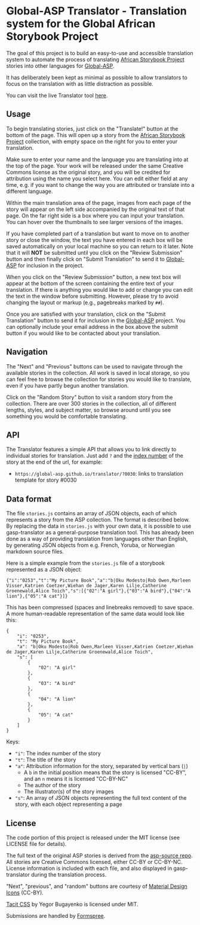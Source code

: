 # Global-ASP Translator - Translation system for the Global African Storybook Project

The goal of this project is to build an easy-to-use and accessible translation system to automate the process of translating [African Storybook Project](http://africanstorybook.org/) stories into other languages for [Global-ASP](https://global-asp.github.io).

It has deliberately been kept as minimal as possible to allow translators to focus on the translation with as little distraction as possible.

You can visit the live Translator tool [here](https://global-asp.github.io/translator).

## Usage

To begin translating stories, just click on the "Translate!" button at the bottom of the page. This will open up a story from the [African Storybook Project](http://africanstorybook.org/) collection, with empty space on the right for you to enter your translation.

Make sure to enter your name and the language you are translating into at the top of the page. Your work will be released under the same Creative Commons license as the original story, and you will be credited for attribution using the name you select here. You can edit either field at any time, e.g. if you want to change the way you are attributed or translate into a different language.

Within the main translation area of the page, images from each page of the story will appear on the left side accompanied by the original text of that page. On the far right side is a box where you can input your translation. You can hover over the thumbnails to see larger versions of the images.

If you have completed part of a translation but want to move on to another story or close the window, the text you have entered in each box will be saved automatically on your local machine so you can return to it later. Note that it will __NOT__ be submitted until you click on the "Review Submission" button and then finally click on "Submit Translation" to send it to [Global-ASP](https://global-asp.github.io) for inclusion in the project.

When you click on the "Review Submission" button, a new text box will appear at the bottom of the screen containing the entire text of your translation. If there is anything you would like to add or change you can edit the text in the window before submitting. However, please try to avoid changing the layout or markup (e.g., pagebreaks marked by `##`).

Once you are satisfied with your translation, click on the "Submit Translation" button to send it for inclusion in the [Global-ASP](https://global-asp.github.io) project. You can optionally include your email address in the box above the submit button if you would like to be contacted about your translation.

## Navigation

The "Next" and "Previous" buttons can be used to navigate through the available stories in the collection. All work is saved in local storage, so you can feel free to browse the collection for stories you would like to translate, even if you have partly begun another translation.

Click on the "Random Story" button to visit a random story from the collection. There are over 300 stories in the collection, all of different lengths, styles, and subject matter, so browse around until you see something you would be comfortable translating.

## API

The Translator features a simple API that allows you to link directly to individual stories for translation. Just add `?` and the [index number](https://global-asp.github.io/stories/master.html) of the story at the end of the url, for example:

* `https://global-asp.github.io/translator/?0030`: links to translation template for story #0030

## Data format

The file `stories.js` contains an array of JSON objects, each of which represents a story from the ASP collection. The format is described below. By replacing the data in `stories.js` with your own data, it is possible to use gasp-translator as a general-purpose translation tool. This has already been done as a way of providing translation from languages other than English, by generating JSON objects from e.g. French, Yoruba, or Norwegian markdown source files.

Here is a simple example from the `stories.js` file of a storybook represented as a JSON object:

    {"i":"0253","t":"My Picture Book","a":"b|Oku Modesto|Rob Owen,Marleen Visser,Katrien Coetzer,Wiehan de Jager,Karen Lilje,Catherine Groenewald,Alice Toich","s":[{"02":"A girl"},{"03":"A bird"},{"04":"A lion"},{"05":"A cat"}]}

This has been compressed (spaces and linebreaks removed) to save space. A more human-readable representation of the same data would look like this:

    {
        "i": "0253",
        "t": "My Picture Book",
        "a": "b|Oku Modesto|Rob Owen,Marleen Visser,Katrien Coetzer,Wiehan de Jager,Karen Lilje,Catherine Groenewald,Alice Toich",
        "s": [
            {
                "02": "A girl"
            },
            {
                "03": "A bird"
            },
            {
                "04": "A lion"
            },
            {
                "05": "A cat"
            }
        ]
    }

Keys:
* `"i"`: The index number of the story
* `"t"`: The title of the story
* `"a"`: Attribution information for the story, separated by vertical bars (`|`)
    * A `b` in the initial position means that the story is licensed "CC-BY", and an `n` means it is licensed "CC-BY-NC"
    * The author of the story
    * The illustrator(s) of the story images
* `"s"`: An array of JSON objects representing the full text content of the story, with each object representing a page



## License

The code portion of this project is released under the MIT license (see LICENSE file for details).

The full text of the original ASP stories is derived from the [asp-source repo](https://github.com/global-asp/asp-source). All stories are Creative Commons licensed, either CC-BY or CC-BY-NC. License information is included with each file, and also displayed in gasp-translator during the translation process.

"Next", "previous", and "random" buttons are courtesy of [Material Design Icons](https://github.com/google/material-design-icons) (CC-BY).

[Tacit CSS](https://github.com/yegor256/tacit/) by Yegor Bugayenko is licensed under MIT.

Submissions are handled by [Formspree](http://formspree.io/).
